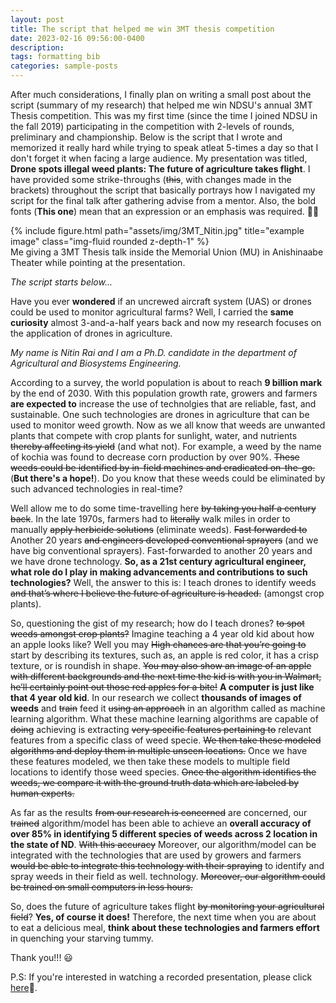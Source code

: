 ```yaml
---
layout: post
title: The script that helped me win 3MT thesis competition
date: 2023-02-16 09:56:00-0400
description: 
tags: formatting bib
categories: sample-posts
---
```

After much considerations, I finally plan on writing a small post about the script (summary of my research) that helped me win NDSU's annual 3MT Thesis competition. This was my first time (since the time I joined NDSU in the fall 2019) participating in the competition with 2-levels of rounds, preliminary and championship. Below is the script that I wrote and memorized it really hard while trying to speak atleat 5-times a day so that I don't forget it when facing a large audience. My presentation was titled, **Drone spots illegal weed plants: The future of agriculture takes flight**. I have provided some strike-throughs (~~this~~, with changes made in the brackets) throughout the script that basically portrays how I navigated my script for the final talk after gathering advise from a mentor. Also, the bold fonts (**This one**) mean that an expression or an emphasis was required. 👨‍🔬

<div class="row">
    <div class="col-sm mt-3 mt-md-0">
        {% include figure.html path="assets/img/3MT_Nitin.jpg" title="example image" class="img-fluid rounded z-depth-1" %}
    </div>
</div>
<div class="caption">
    Me giving a 3MT Thesis talk inside the Memorial Union (MU) in Anishinaabe Theater while pointing at the presentation.
</div>

_The script starts below..._

Have you ever **wondered** if an uncrewed aircraft system (UAS) or drones could be used to monitor agricultural farms? Well, I carried the **same curiosity** almost 3-and-a-half years back and now my research focuses on the application of drones in agriculture.

_My name is Nitin Rai and I am a Ph.D. candidate in the department of Agricultural and Biosystems Engineering._

According to a survey, the world population is about to reach **9 billion mark** by the end of 2030. With this population growth rate, growers and farmers **are expected to** increase the use of technolgies that are reliable, fast, and sustainable. One such technologies are drones in agriculture that can be used to monitor weed growth. Now as we all know that weeds are unwanted plants that compete with crop plants for sunlight, water, and nutrients ~~thereby affecting its yield~~ (and what not). For example, a weed by the name of kochia was found to decrease corn production by over 90%. ~~These weeds could be identified by in-field machines and eradicated on-the-go.~~ (**But there's a hope!**). Do you know that these weeds could be eliminated by such advanced technologies in real-time? 

Well allow me to do some time-travelling here ~~by taking you half a century back~~. In the late 1970s, farmers had to ~~literally~~ walk miles in order to manually ~~apply herbicide solutions~~ (eliminate weeds). ~~Fast forwarded to~~ Another 20 years ~~and engineers developed conventional sprayers~~ (and we have big conventional sprayers). Fast-forwarded to another 20 years and we have drone technology. **So, as a 21st century agricultural engineer, what role do I play in making advancements
and contributions to such technologies?** Well, the answer to this is: I teach drones to identify weeds ~~and that’s where I believe the future of agriculture is headed.~~ (amongst crop plants). 

So, questioning the gist of my research; how do I teach drones? ~~to spot weeds amongst crop plants?~~ Imagine teaching a 4 year old kid about how an apple looks like? Well you may ~~High chances are that you’re going to~~ start by describing its textures, such as, an apple is red color, it has a crisp texture, or is roundish in shape. ~~You may also show an image of an apple with different backgrounds and the next time the kid is with you in Walmart, he’ll certainly point out those red apples for a bite!~~ **A computer is just like that 4 year old kid**. In our research we collect **thousands of images of weeds** and ~~train~~ feed it ~~using an approach~~ in an algorithm called as machine learning algorithm. What these machine learning algorithms are capable of ~~doing~~ achieving is extracting ~~very specific features pertaining to~~ relevant features from a specific class of weed specie. ~~We then take these modeled algorithms and deploy them in multiple unseen locations.~~ Once we have these features modeled, we then take these models to multiple field locations to identify those weed species. ~~Once the algorithm identifies the weeds, we compare it with the ground truth data which are labeled by human experts.~~

As far as the results ~~from our research is concerned~~ are concerned, our ~~trained~~ algorithm/model has been able to achieve an **overall accuracy of over 85% in identifying 5 different species of weeds across 2 location in the state of ND**. ~~With this accuracy~~ Moreover, our algorithm/model can be integrated with the technologies that are used by growers and farmers ~~would be able to integrate this technology with their spraying~~ to identify and spray weeds in their field as well. technology. ~~Moreover, our algorithm could be trained on small computers in less hours.~~

So, does the future of agriculture takes flight ~~by monitoring your agricultural field~~? **Yes, of course it does!** Therefore, the next time when you are about to eat a delicious meal, **think about these technologies and farmers effort** in quenching your starving tummy.

Thank you!!! 😃

P.S: If you're interested in watching a recorded presentation, please click [here](https://youtu.be/j3DfPBQiBS4)🥇.
